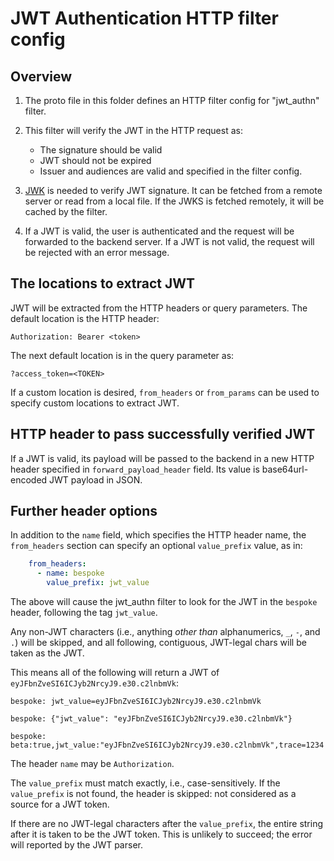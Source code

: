 # JWT Authentication HTTP filter config

## Overview

1. The proto file in this folder defines an HTTP filter config for "jwt_authn" filter.

2. This filter will verify the JWT in the HTTP request as:
    - The signature should be valid
    - JWT should not be expired
    - Issuer and audiences are valid and specified in the filter config.

3. [JWK](https://tools.ietf.org/html/rfc7517#appendix-A) is needed to verify JWT signature. It can be fetched from a remote server or read from a local file. If the JWKS is fetched remotely, it will be cached by the filter.

3. If a JWT is valid, the user is authenticated and the request will be forwarded to the backend server. If a JWT is not valid, the request will be rejected with an error message.

## The locations to extract JWT

JWT will be extracted from the HTTP headers or query parameters. The default location is the HTTP header:
```
Authorization: Bearer <token>
```
The next default location is in the query parameter as:
```
?access_token=<TOKEN>
```

If a custom location is desired, `from_headers` or `from_params` can be used to specify custom locations to extract JWT.

## HTTP header to pass successfully verified JWT

If a JWT is valid, its payload will be passed to the backend in a new HTTP header specified in `forward_payload_header` field. Its value is base64url-encoded JWT payload in JSON.


## Further header options

In addition to the `name` field, which specifies the HTTP header name,
the `from_headers` section can specify an optional `value_prefix` value, as in:

```yaml
    from_headers:
      - name: bespoke
        value_prefix: jwt_value
```

The above will cause the jwt_authn filter to look for the JWT in the `bespoke` header, following the tag `jwt_value`.

Any non-JWT characters (i.e., anything _other than_ alphanumerics, `_`, `-`, and `.`) will be skipped,
and all following, contiguous, JWT-legal chars will be taken as the JWT.

This means all of the following will return a JWT of `eyJFbnZveSI6ICJyb2NrcyJ9.e30.c2lnbmVk`:

```text
bespoke: jwt_value=eyJFbnZveSI6ICJyb2NrcyJ9.e30.c2lnbmVk

bespoke: {"jwt_value": "eyJFbnZveSI6ICJyb2NrcyJ9.e30.c2lnbmVk"}

bespoke: beta:true,jwt_value:"eyJFbnZveSI6ICJyb2NrcyJ9.e30.c2lnbmVk",trace=1234
```

The header `name` may be `Authorization`.

The `value_prefix` must match exactly, i.e., case-sensitively.
If the `value_prefix` is not found, the header is skipped: not considered as a source for a JWT token.

If there are no JWT-legal characters after the `value_prefix`, the entire string after it
is taken to be the JWT token. This is unlikely to succeed; the error will reported by the JWT parser.